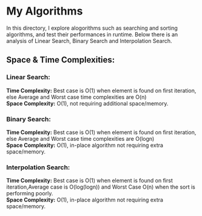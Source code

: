 # My Algorithms

In this directory, I explore alogorithms such as searching and sorting algorithms, and test their performances in runtime. Below there is an analysis of Linear Search, Binary Search and Interpolation Search.

## Space & Time Complexities:
### Linear Search:
**Time Complexity:** Best case is O(1) when element is found on first iteration, else Average and Worst case time complexities are O(n)<br/>
**Space Complexity:** O(1), not requiring additional space/memory.

### Binary Search:
**Time Complexity:** Best case is O(1) when element is found on first iteration, else Average and Worst case time complexities are O(logn)<br/>
**Space Complexity:** O(1), in-place algorithm not requiring extra space/memory.

### Interpolation Search:
**Time Complexity:** Best case is O(1) when element is found on first iteration,Average case is O(log(logn)) and Worst Case O(n) when the sort is performing poorly. <br/>
**Space Complexity:** O(1), in-place algorithm not requiring extra space/memory.

